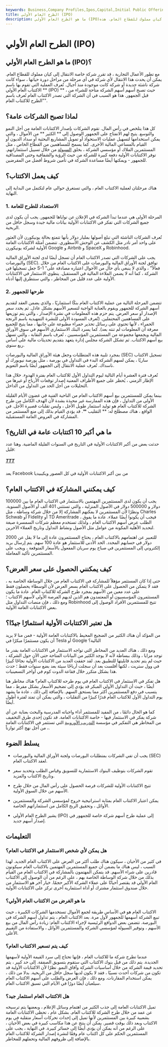 ```yaml
---
keywords: Business,Company Profiles,Ipos,Capital,Initial Public Offering,Investing,Ipo,Stock Market,Crypto
title: الطرح العام الأولي (IPO)
description: ما هو الطرح العام الأولي (IPO)؟ مع تطور الأعمال التجارية ، قد تقرر شركة خاصة الانتقال إلى كيان مملوك للقطاع العام. هذه
---
```


# الطرح العام الأولي (IPO)
## ما هو الطرح العام الأولي (IPO)؟

مع تطور الأعمال التجارية ، قد تقرر شركة خاصة الانتقال إلى كيان مملوك للقطاع العام. يمكن أن يحدث هذا الانتقال لأي شركة في أي مرحلة من مراحل دورة حياتها ، سواء كانت شركة ناشئة جديدة أو شركة كانت موجودة منذ أجيال. تُعرف العملية التي تقوم بها باسم ** الاكتتاب العام الأولي (IPO) ** ، حيث تصبح أسهم أسهم الشركة متاحة للشراء من قبل الجمهور. هذا هو السبب في أن الشركة التي تصدر الاكتتاب العام تُعرف باسم "الطرح للاكتتاب العام".

## لماذا تصبح الشركات عامة؟

كل هذا يتلخص في رأس المال. تقوم الشركات بإصدار الاكتتابات العامة من أجل النمو والتوسع. يتيح لهم الانفتاح على الجمهور الوصول إلى ** الكثير ** من الأموال ، والتي يمكن استخدامها لتسهيل عمليات الاستحواذ أو تمويل المشاريع البحثية أو سداد الديون أو القيام بالمساعي المالية الأخرى. كما يسمح للمساهمين من القطاع الخاص ، مثل المستثمرين الملاك أو مؤسسي الشركة ، بخلق [السيولة](/liquidity) من خلال تسييل استثماراتهم. توفر الاكتتابات الأولية دفعة كبيرة للشركة من حيث الرؤية والشفافية وحتى المصداقية للجمهور - ويمكنها أيضًا مساعدة الشركة في تأمين شروط أفضل من المقرضين.

## كيف يعمل الاكتتاب؟

هناك مرحلتان لعملية الاكتتاب العام ، والتي تستغرق حوالي عام لتكتمل من البداية إلى النهاية.

### 1. الاستعداد للطرح للعامة

المرحلة الأولى هي عندما تبدأ الشركة في الإعلان عن نواياها للجمهور. يجب أن يكون لدى جميع الشركات التي تفكر في الاكتتابات الأولية بيانات مالية جيدة وسجل حافل من الربحية.

تُعرف الشركات الناشئة التي تبلغ أصولها بمليار دولار بأنها تتمتع بحالة يونيكورن لأن العثور على واحد أمر نادر مثل الكشف عن الوحش الأسطوري. تتضمن أمثلة الاكتتابات العامة الأولية لشركة يونيكورن Google و Airbnb و SpaceX و Robinhood.

يجب على الشركات التي تصدر الاكتتاب العام أن تسجل أيضًا لدى لجنة الأوراق المالية والبورصات (SEC). توافق لجنة الأوراق المالية والبورصات على الاكتتاب العام من خلال جعل تسجيلها في S-1 "فعالاً" ، والذي لا ينبغي بأي حال من الأحوال اعتباره مصادقة على الشركة ، كما أنه لا يضمن الملاءة المالية في المستقبل. ينطوي الاستثمار في الاكتتابات الأولية على عدد قليل من المخاطر ، والتي سنتطرق إليها أدناه.

### 2. طرحها للجمهور

تتضمن المرحلة التالية من عملية الاكتتاب العام بنكًا استثماريًا ، والذي يضمن العقد لتقديم أسهم الشركة للجمهور ويقوم بالعناية الواجبة لتسعير الأسهم بشكل عادل. ثم يحدد سعر الإصدار أو سعر العرض. يتم حزم هذه المعلومات في نشرة الإصدار ، والتي يتم توزيعها على المساهمين المحتملين. (تُعرف المسودة الأولى للنشرة التمهيدية باسم الرنجة الحمراء ، لأنها تحتوي على رسائل تحذير حمراء مطبوعة على جانبها ، مما يتيح للجميع معرفة أن المعلومات لم تنته بعد). كما يسرد البنك الاستثماري الأسهم في سوق الأوراق المالية ويجمعها مجموعة من المستثمرين المؤسسيين ، تُعرف باسم النقابة ، والتي تسهل بيع أسهم الاكتتاب. ثم تشكل الشركة مجلس إدارة يتعهد بتقديم تحديثات مالية على أساس ربع سنوي.

بمجرد تلبية هذه المتطلبات وجعل هيئة الأوراق المالية والبورصات (SEC) تسجيل الاكتتاب ساريًا ، يمكن لسهم الشركة البدء في التداول في بورصة ، مثل بورصة نيويورك أو ناسداك. تُعرف عملية الانتقال إلى الجمهور أيضًا باسم التعويم.

تُعرف فترة العشرة أيام التالية ليوم التداول الأول للاكتتاب العام بفترة الهدوء. خلال هذا الإطار الزمني ، يُحظر على جميع الأطراف المعنية إصدار توقعات الأرباح أو غيرها من التحليلات من أجل الحد من التداول من الداخل.

بينما يمكن للمستثمرين بيع أسهم الاكتتاب العام من الناحية الفنية في غضون الأيام القليلة الأولى من التداول ، فإن هذه الممارسة غير محبذة بشدة لأن الهدف الكامل من طرح الشركة للاكتتاب العام هو توليد استثمار طويل الأجل ، وليس تقلبات قصيرة الأجل. في الواقع ، هناك مصطلح له: ** التقليب **. قد يؤدي القيام بذلك إلى منع المستثمر من المشاركة في العروض العامة المستقبلية.

## ما هي أكبر 10 اكتتابات عامة في التاريخ؟

حدثت بعض من أكبر الاكتتابات الأولية في التاريخ في السنوات القليلة الماضية. وهنا عدد قليل:

<h5> <a href=""> TTT </a> </h5>

يعد Facebook من بين أكبر الاكتتابات الأولية في كل العصور ويكيبيديا

## كيف يمكنني المشاركة في الاكتتاب العام؟

يجب أن يكون لدى المستثمرين المهتمين بالاستثمار في الاكتتاب العام ما بين 100000 دولار و 500000 دولار في الأصول المنزلية ، والتي تستثني 401 ألف أو الأصول السنوية. ونظرًا لأن المستثمرين لا يمكنهم المشاركة إلا من خلال شركة وساطة ، مثل Charles Schwab أو Fidelity أو TD Ameritrade ، فيجب أن يكونوا أيضًا عملاء. عادة ما يفوق الطلب عرض أسهم الاكتتاب العام ، ولذلك تستخدم معظم شركات السمسرة صيغة لتحديد الأهلية المكونة من عوامل مثل الأصول ونشاط التداول وتاريخ العملاء الآخرين.

للتعبير عن اهتمامهم بالاكتتاب العام ، يحتاج المستثمرون عادة إلى ما لا يقل عن 2000 دولار في حسابهم المحدد. الحد الأدنى للاستثمار هو عادة 100 سهم. يتم إرسال بريد إلكتروني إلى المستثمرين في صباح يوم سريان المفعول بالأسعار المتوقعة ، ويجب على المستثمرين تأكيد المعاملة.

## كيف يمكنني الحصول على سعر العرض؟

حتى إذا كان المستثمر مؤهلاً للمشاركة في الاكتتاب العام من خلال الوساطة الخاصة به ، فقد لا يتمكن من الحصول على الاكتتاب العام بسعر العرض لأن الوسطاء يحصلون فقط على عدد معين من الأسهم بمجرد طرح الشركة للاكتتاب العام. عادة ما يكون المستثمرون المؤسسيون أو المعتمدون هم الذين لديهم الفرصة الأولى لأسهم الاكتتاب ؛ ومع ذلك ، فإن منصات التداول مثل Robinhood تتيح للمستثمرين الأفراد الوصول إلى بعض الاكتتابات العامة الأولية.

## هل تعتبر الاكتتابات الأولية استثمارًا جيدًا؟

من المؤكد أن هناك الكثير من الضجيج المحيط بالاكتتابات العامة الأولية - فمن منا لا يريد أن يكون مستثمرًا مبكرًا في Tesla أو Google التالية؟

ومع ذلك ، هناك العديد من المخاطر التي تواجه الاستثمار في الاكتتابات العامة بقدر ما توجد مزايا ، وذلك ببساطة لأنه لا يوجد الكثير من البيانات المتاحة حتى الآن حول الشركة ، حيث لم يتم تحديد قابليتها للتطبيق بعد. لقد حققت العديد من الاكتتابات الأولية نجاحًا كبيرًا في وول ستريت ، لكنها أفلست بعد أن سجلت أرباحًا سيئة بعد بضع سنوات فقط ؛ حدث هذا بشكل متكرر خلال فقاعة الدوت كوم في أواخر التسعينيات.

هل تفكر في الاستثمار في الاكتتاب العام في يوم طرحه للاكتتاب العام؟ هناك مخاطر هنا أيضًا ، حيث أن التداول الأولي المبكر قد يؤدي إلى تضخيم الأسعار بشكل مفرط ، مما يتسبب في دفع المستثمرين أكثر مما يستحق السهم. بالإضافة إلى ذلك ، عادة ما يشهد يوم التداول الأول للاكتتاب العام قدرًا كبيرًا من التقلبات ، والتي يمكن أن تمتد لفترة أطول أيضًا.

كما هو الحال دائمًا ، من المفيد للمستثمر أداء واجباته المدرسية والبحث بعناية عن أي شركة يفكر في الاستثمار فيها - خاصة الاكتتابات العامة. قد تكون إحدى طرق التخفيف من المخاطر هي التفكير في مؤسسة [التدريب الأوروبية](/indexfund) التي تستثمر في الاكتتابات العامة ، من أجل نهج أكثر توازناً.

## يسلط الضوء

- يجب أن تفي الشركات بمتطلبات البورصات ولجنة الأوراق المالية والبورصات (SEC) لعقد الاكتتاب العام.

- تقوم الشركات بتوظيف البنوك الاستثمارية للتسويق وقياس الطلب وتحديد سعر وتاريخ الاكتتاب والمزيد.

- تتيح الاكتتابات الأولية للشركات فرصة الحصول على رأس المال من خلال طرح الأسهم من خلال السوق الأولية.

- يمكن اعتبار الاكتتاب العام بمثابة استراتيجية خروج لمؤسسي الشركة والمستثمرين الأوائل ، وتحقيق الربح الكامل من استثماراتهم الخاصة.

- يشير الطرح العام الأولي (IPO) إلى عملية طرح أسهم شركة خاصة للجمهور في إصدار أسهم جديد.

## التعليمات

### هل يمكن لأي شخص الاستثمار في الاكتتاب العام؟

في كثير من الأحيان ، سيكون هناك طلب أكثر من العرض على الاكتتاب العام الجديد. لهذا السبب ، ليس هناك ما يضمن أن جميع المستثمرين المهتمين بالاكتتاب العام سيكونون قادرين على شراء الأسهم. قد يتمكن المهتمون بالمشاركة في الاكتتاب العام من القيام بذلك من خلال شركة الوساطة الخاصة بهم ، على الرغم من أن الوصول إلى الاكتتاب العام الأولي قد يقتصر أحيانًا على عملاء الشركة الأكبر حجمًا. خيار آخر هو الاستثمار من خلال صندوق استثمار مشترك أو أداة استثمارية أخرى تركز على الاكتتابات الأولية.

### ما هو الغرض من الاكتتاب العام الأولي؟

الاكتتاب العام هو في الأساس طريقة لجمع الأموال تستخدمها الشركات الكبيرة ، حيث تبيع الشركة أسهمها للجمهور لأول مرة. بعد الاكتتاب العام ، يتم تداول أسهم الشركة في البورصة. تتضمن بعض الدوافع الرئيسية لإجراء الاكتتاب العام: زيادة رأس المال من بيع الأسهم ، وتوفير السيولة لمؤسسي الشركة والمستثمرين الأوائل ، والاستفادة من التقييم الأعلى.

### كيف يتم تسعير الاكتتاب العام؟

عندما تطرح شركة ما للاكتتاب العام ، فإنها تحتاج إلى سرد القيمة الأولية لأسهمها الجديدة. يتم ذلك من قبل بنوك الاكتتاب التي ستقوم بتسويق الصفقة. إلى حد كبير ، يتم تحديد قيمة الشركة من خلال أساسيات الشركة وآفاق النمو. نظرًا لأن الاكتتابات الأولية قد تكون من شركات أحدث نسبيًا ، فقد لا يكون لديها سجل حافل من الربحية. بدلا من ذلك ، يمكن استخدام المقارنات. ومع ذلك ، فإن العرض والطلب على أسهم الاكتتاب العام سيلعبان أيضًا دورًا في الأيام التي تسبق الاكتتاب العام.

### هل الاكتتاب العام استثمار جيد؟

تميل الاكتتابات العامة إلى جذب الكثير من اهتمام وسائل الإعلام ، وبعضها يتم ترسيخه عن عمد من خلال طرح الشركة للاكتتاب العام. بشكل عام ، تحظى الاكتتابات العامة بشعبية كبيرة بين المستثمرين لأنها تميل إلى إحداث تحركات أسعار متقلبة في يوم الاكتتاب وبعد ذلك بوقت قصير. يمكن أن ينتج عن هذا مكاسب كبيرة في بعض الأحيان ، على الرغم من أنه يمكن أن يؤدي أيضًا إلى خسائر كبيرة. في النهاية ، يجب على المستثمرين الحكم على كل اكتتاب عام وفقًا لنشرة إصدار الشركة للاكتتاب العام بالإضافة إلى ظروفهم المالية وتحملهم للمخاطر.

